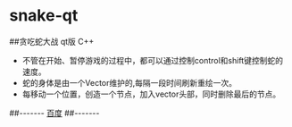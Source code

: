 # snake-qt
##贪吃蛇大战 qt版 C++
- 不管在开始、暂停游戏的过程中，都可以通过控制control和shift键控制蛇的速度。
- 蛇的身体是由一个Vector<QPoint>维护的,每隔一段时间刷新重绘一次。
- 每移动一个位置，创造一个节点，加入vector头部，同时删除最后的节点。

##-------
[百度](www.baidu.com)
##-------
